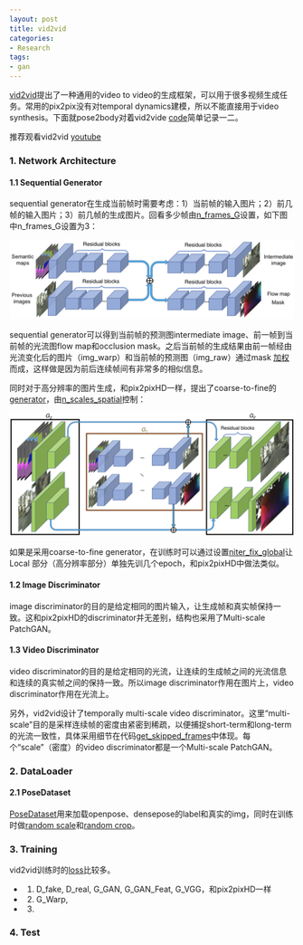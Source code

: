 ```yaml
---
layout: post
title: vid2vid
categories:
- Research
tags:
- gan
---
```


[vid2vid](https://arxiv.org/pdf/1808.06601.pdf)提出了一种通用的video to video的生成框架，可以用于很多视频生成任务。常用的pix2pix没有对temporal dynamics建模，所以不能直接用于video synthesis。下面就pose2body对着vid2vide [code](https://github.com/NVIDIA/vid2vid)简单记录一二。

推荐观看vid2vid [youtube](https://www.youtube.com/watch?v=GrP_aOSXt5U&feature=youtu.be)

### 1. Network Architecture

#### 1.1 Sequential Generator

sequential generator在生成当前帧时需要考虑：1）当前帧的输入图片；2）前几帧的输入图片；3）前几帧的生成图片。回看多少帧由[n_frames_G](https://github.com/NVIDIA/vid2vid/blob/master/options/base_options.py#L58)设置，如下图中n_frames_G设置为3：

![CompositeGenerator](https://raw.githubusercontent.com/7color94/7color94.github.io/master/imgs/vid2vid/CompositeGenerator.png)

sequential generator可以得到当前帧的预测图intermediate image、前一帧到当前帧的光流图flow map和occlusion mask。之后当前帧的生成结果由前一帧经由光流变化后的图片（img_warp）和当前帧的预测图（img_raw）通过mask [加权](https://github.com/NVIDIA/vid2vid/blob/master/models/networks.py#L188)而成，这样做是因为前后连续帧间有非常多的相似信息。

同时对于高分辨率的图片生成，和pix2pixHD一样，提出了coarse-to-fine的[generator](https://github.com/NVIDIA/vid2vid/blob/master/models/networks.py#L201)，由[n_scales_spatial](https://github.com/NVIDIA/vid2vid/blob/master/options/base_options.py#L59)控制：

![CompositeLocalGenerator](https://raw.githubusercontent.com/7color94/7color94.github.io/master/imgs/vid2vid/CompositeLocalGenerator.png)

如果是采用coarse-to-fine generator，在训练时可以通过设置[niter_fix_global](https://github.com/NVIDIA/vid2vid/blob/master/options/train_options.py#L41)让Local 部分（高分辨率部分）单独先训几个epoch，和pix2pixHD中做法类似。

#### 1.2 Image Discriminator

image discriminator的目的是给定相同的图片输入，让生成帧和真实帧保持一致。这和pix2pixHD的discriminator并无差别，结构也采用了Multi-scale PatchGAN。

#### 1.3 Video Discriminator

video discriminator的目的是给定相同的光流，让连续的生成帧之间的光流信息和连续的真实帧之间的保持一致。所以image discriminator作用在图片上，video discriminator作用在光流上。

另外，vid2vid设计了temporally multi-scale video discriminator。这里“multi-scale”目的是采样连续帧的密度由紧密到稀疏，以便捕捉short-term和long-term的光流一致性，具体采用细节在代码[get_skipped_frames](https://github.com/NVIDIA/vid2vid/blob/master/train.py#L273)中体现。每个“scale”（密度）的video discriminator都是一个Multi-scale PatchGAN。

### 2. DataLoader

#### 2.1 PoseDataset

[PoseDataset](https://github.com/NVIDIA/vid2vid/blob/master/data/pose_dataset.py)用来加载openpose、densepose的label和真实的img，同时在训练时做[random scale](https://github.com/NVIDIA/vid2vid/blob/master/data/base_dataset.py)和[random crop](https://github.com/NVIDIA/vid2vid/blob/master/data/base_dataset.py#L93)。

### 3. Training

vid2vid训练时的[loss](https://github.com/NVIDIA/vid2vid/blob/master/train.py#L143)比较多。

- 1) D_fake, D_real, G_GAN, G_GAN_Feat, G_VGG，和pix2pixHD一样
- 2) G_Warp,
- 3)

### 4. Test